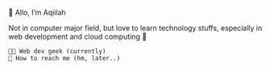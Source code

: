 🙌 Allo, I’m Aqiilah

Not in computer major field, but love to learn technology stuffs, especially in web development and cloud computing 🐣

    👩‍💻 Web dev geek (currently)
    📨 How to reach me (hm, later..)

<!---
diaaqiilh/diaaqiilh is a ✨ special ✨ repository because its `README.md` (this file) appears on your GitHub profile.
You can click the Preview link to take a look at your changes.
--->
